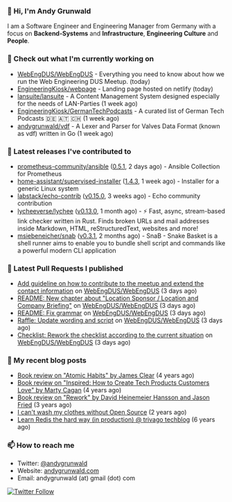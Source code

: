 ### 👋 Hi, I'm Andy Grunwald

I am a Software Engineer and Engineering Manager from Germany with a focus on **Backend-Systems** and **Infrastructure**, **Engineering Culture** and **People**.

### 👷 Check out what I'm currently working on


- [WebEngDUS/WebEngDUS](https://github.com/WebEngDUS/WebEngDUS) -  Everything you need to know about how we run the Web Engineering DUS Meetup. (today)
- [EngineeringKiosk/webpage](https://github.com/EngineeringKiosk/webpage) - Landing page hosted on netlify (today)
- [lansuite/lansuite](https://github.com/lansuite/lansuite) - A Content Management System designed especially for the needs of LAN-Parties (1 week ago)
- [EngineeringKiosk/GermanTechPodcasts](https://github.com/EngineeringKiosk/GermanTechPodcasts) - A curated list of German Tech Podcasts 🇩🇪 🇦🇹 🇨🇭 (1 week ago)
- [andygrunwald/vdf](https://github.com/andygrunwald/vdf) - A Lexer and Parser for Valves Data Format (known as vdf) written in Go (1 week ago)

### 🔭 Latest releases I've contributed to


- [prometheus-community/ansible](https://github.com/prometheus-community/ansible) ([0.5.1](https://github.com/prometheus-community/ansible/releases/tag/0.5.1), 2 days ago) - Ansible Collection for Prometheus
- [home-assistant/supervised-installer](https://github.com/home-assistant/supervised-installer) ([1.4.3](https://github.com/home-assistant/supervised-installer/releases/tag/1.4.3), 1 week ago) - Installer for a generic Linux system
- [labstack/echo-contrib](https://github.com/labstack/echo-contrib) ([v0.15.0](https://github.com/labstack/echo-contrib/releases/tag/v0.15.0), 3 weeks ago) - Echo community contribution
- [lycheeverse/lychee](https://github.com/lycheeverse/lychee) ([v0.13.0](https://github.com/lycheeverse/lychee/releases/tag/v0.13.0), 1 month ago) - ⚡ Fast, async, stream-based link checker written in Rust. Finds broken URLs and mail addresses inside Markdown, HTML, reStructuredText, websites and more!
- [msiebeneicher/snab](https://github.com/msiebeneicher/snab) ([v0.3.1](https://github.com/msiebeneicher/snab/releases/tag/v0.3.1), 2 months ago) - SnaB - Snake Basket is a shell runner aims to enable you to bundle shell script and commands like a powerful modern CLI application

### 🔨 Latest Pull Requests I published


- [Add guideline on how to contribute to the meetup and extend the contact information](https://github.com/WebEngDUS/WebEngDUS/pull/31) on [WebEngDUS/WebEngDUS](https://github.com/WebEngDUS/WebEngDUS) (3 days ago)
- [README: New chapter about &#34;Location Sponsor / Location and Company Briefing&#34;](https://github.com/WebEngDUS/WebEngDUS/pull/30) on [WebEngDUS/WebEngDUS](https://github.com/WebEngDUS/WebEngDUS) (3 days ago)
- [README: Fix grammar](https://github.com/WebEngDUS/WebEngDUS/pull/29) on [WebEngDUS/WebEngDUS](https://github.com/WebEngDUS/WebEngDUS) (3 days ago)
- [Raffle: Update wording and script](https://github.com/WebEngDUS/WebEngDUS/pull/28) on [WebEngDUS/WebEngDUS](https://github.com/WebEngDUS/WebEngDUS) (3 days ago)
- [Checklist: Rework the checklist according to the current situation](https://github.com/WebEngDUS/WebEngDUS/pull/27) on [WebEngDUS/WebEngDUS](https://github.com/WebEngDUS/WebEngDUS) (3 days ago)

### 📝 My recent blog posts


- [Book review on &#34;Atomic Habits&#34; by James Clear](https://andygrunwald.com/blog/book-review-on-atomic-habits-by-james-clear/) (4 years ago)
- [Book review on &#34;Inspired: How to Create Tech Products Customers Love&#34; by Marty Cagan](https://andygrunwald.com/blog/book-review-on-inspired-how-to-create-tech-products-customers-love-by-marty-cagan/) (4 years ago)
- [Book review on &#34;Rework&#34; by David Heinemeier Hansson and Jason Fried](https://andygrunwald.com/blog/book-review-on-rework-by-david-heinemeier-hansson-and-jason-fried/) (3 years ago)
- [I can&#39;t wash my clothes without Open Source](https://andygrunwald.com/blog/i-cant-wash-my-clothes-without-open-source/) (2 years ago)
- [Learn Redis the hard way (in production) @ trivago techblog](https://andygrunwald.com/blog/learn-redis-the-hard-way-in-production-trivago-techblog/) (6 years ago)

### 📫 How to reach me

- Twitter: [@andygrunwald](https://twitter.com/andygrunwald)
- Website: [andygrunwald.com](https://andygrunwald.com)
- Email: andygrunwald (at) gmail (dot) com

[![Twitter Follow](https://img.shields.io/twitter/follow/andygrunwald?label=Follow&style=social)](https://twitter.com/andygrunwald)
